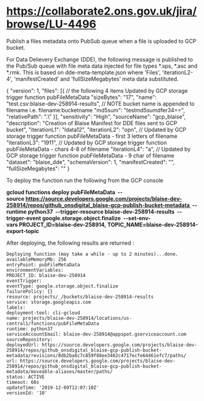 # https://collaborate2.ons.gov.uk/jira/browse/LU-4496
Publish a files metadata onto PubSub queue when a file is uploaded to GCP bucket.

For Data Delievery Exchange (DDE), the following message is published to the Pub/Sub queue with file meta data injected for file types *.sps, *.asc and *.rmk.  This is based on dde-meta-template.json where 'Files', 'iterationL2-4', 'manifestCreated' and 'fullSizeMegabytes' meta data substituted.

{
    "version": 1,
    "files": [{  // the following 4 items Updated by GCP storage trigger function pubFileMetaData
            "sizeBytes": "17",
            "name": "test.csv:blaise-dev-258914-results",  // NOTE bucket name is appended to filename i.e. filename:bucketname
            "md5sum": "testmd5sumdfer34==",
            "relativePath": ".\\"
        }], 
    "sensitivity": "High",
    "sourceName": "gcp_blaise",
    "description": "Creation of Blaise Manifest for DDE files sent to GCP bucket",
    "iterationL1": "ldata12",
                "iterationL2": "opn", // Updated by GCP storage trigger function pubFileMetaData - first 3 letters of filename
                "iterationL3": "1911", // Updated by GCP storage trigger function pubFileMetaData - chars 4-8 of filename
                "iterationL4": "a", // Updated by GCP storage trigger function pubFileMetaData - 9 char of filename
    "dataset": "blaise_dde",
    "schemaVersion": 1,
    "manifestCreated": "",
    "fullSizeMegabytes": ""
}

To deploy the function run the following from the GCP console

**gcloud functions deploy pubFileMetaData 
--source https://source.developers.google.com/projects/blaise-dev-258914/repos/github_onsdigital_blaise-gcp-publish-bucket-metadata 
--runtime python37 
--trigger-resource blaise-dev-258914-results 
--trigger-event google.storage.object.finalize 
--set-env-vars PROJECT_ID=blaise-dev-258914, TOPIC_NAME=blaise-dev-258914-export-topic**

After deploying, the following results are returned :

    Deploying function (may take a while - up to 2 minutes)...done.
    availableMemoryMb: 256
    entryPoint: pubFileMetaData
    environmentVariables:
    PROJECT_ID: blaise-dev-258914
    eventTrigger:
    eventType: google.storage.object.finalize
    failurePolicy: {}
    resource: projects/_/buckets/blaise-dev-258914-results
    service: storage.googleapis.com
    labels:
    deployment-tool: cli-gcloud
    name: projects/blaise-dev-258914/locations/us-central1/functions/pubFileMetaData
    runtime: python37
    serviceAccountEmail: blaise-dev-258914@appspot.gserviceaccount.com
    sourceRepository:
    deployedUrl: https://source.developers.google.com/projects/blaise-dev-258914/repos/github_onsdigital_blaise-gcp-publish-bucket-metadata/revisions/8db2ba6c7c859f88ee3462c4717ecfe64461efc7/paths/
    url: https://source.developers.google.com/projects/blaise-dev-258914/repos/github_onsdigital_blaise-gcp-publish-bucket-metadata/moveable-aliases/master/paths/
    status: ACTIVE
    timeout: 60s
    updateTime: '2019-12-09T12:07:10Z'
    versionId: '10'

